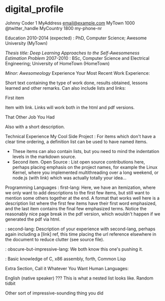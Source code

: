 # digital_profile
Johnny Coder
1 MyAddress email@example.com MyTown 1000 @twitter_handle MyCountry 1800 my-phone-nr

Education
2010-2014 (expected) : PhD, Computer Science; Awesome University (MyTown)

*Thesis title: Deep Learning Approaches to the Self-Awesomeness
 Estimation Problem*
2007-2010 : BSc, Computer Science and Electrical Engineering; University of HomeTown (HomeTown)

*Minor: Awesomeology*
Experience
Your Most Recent Work Experience:

Short text containing the type of work done, results obtained, lessons learned and other remarks. Can also include lists and links:

First item

Item with link. Links will work both in the html and pdf versions.

That Other Job You Had

Also with a short description.

Technical Experience
My Cool Side Project : For items which don't have a clear time ordering, a definition list can be used to have named items.

* These items can also contain lists, but you need to mind the
  indentation levels in the markdown source.
* Second item.
Open Source : List open source contributions here, perhaps placing emphasis on the project names, for example the Linux Kernel, where you implemented multithreading over a long weekend, or node.js (with link) which was actually totally your idea...

Programming Languages : first-lang: Here, we have an itemization, where we only want to add descriptions to the first few items, but still want to mention some others together at the end. A format that works well here is a description list where the first few items have their first word emphasized, and the last item contains the final few emphasized terms. Notice the reasonably nice page break in the pdf version, which wouldn't happen if we generated the pdf via html.

: second-lang: Description of your experience with second-lang, perhaps again including a [link] ref, this time placing the url reference elsewhere in the document to reduce clutter (see source file).

: obscure-but-impressive-lang: We both know this one's pushing it.

: Basic knowledge of C, x86 assembly, forth, Common Lisp

Extra Section, Call it Whatever You Want
Human Languages:

English (native speaker)
???
This is what a nested list looks like.
Random tidbit

Other sort of impressive-sounding thing you did
